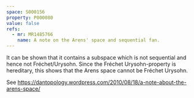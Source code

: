 ```yaml
---
space: S000156
property: P000080
value: false
refs:
  - mr: MR1485766
    name: A note on the Arens' space and sequential fan. 
---
```


It can be shown that it contains a subspace which is not sequential and hence not Fréchet/Urysohn. Since the Fréchet Urysohn-property is hereditary, this shows that the Arens space cannot be Fréchet Urysohn.

See https://dantopology.wordpress.com/2010/08/18/a-note-about-the-arens-space/
